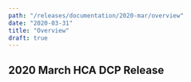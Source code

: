```yaml
---
path: "/releases/documentation/2020-mar/overview"
date: "2020-03-31"
title: "Overview"
draft: true
---
```


## 2020 March HCA DCP Release 
